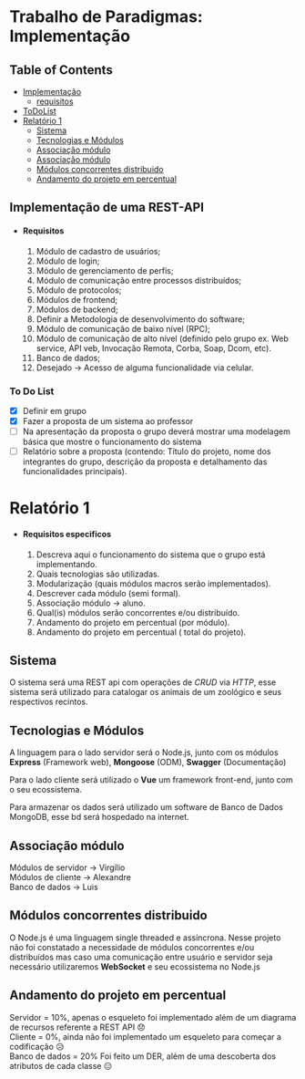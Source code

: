 # Trabalho de Paradigmas: Implementação

## Table of Contents

- [Implementação](#implementação-de-uma-rest-api)
  * [requisitos](#requisitos)
- [ToDoList](#to-do-list)
- [Relatório 1](#relatório-1)
  * [Sistema](#sistema)
  * [Tecnologias e Módulos](#tecnologias-e-módulos)
  * [Associação módulo](#associação-módulo)
  * [Associação módulo](#associação-módulo)
  * [Módulos concorrentes distribuido](#módulos-concorrentes-distribuido)
  * [Andamento do projeto em percentual](#andamento-do-projeto-em-percentual)

## Implementação de uma REST-API

* #### Requisitos
    1. Módulo de cadastro de usuários;
    2. Módulo de login;
    3. Módulo de gerenciamento de perfis;
    4. Módulo de comunicação entre processos distribuídos;
    5. Módulo de protocolos;
    6. Módulos de frontend;
    7. Módulos de backend;
    8. Definir a Metodologia de desenvolvimento do software;
    9. Módulo de comunicação de baixo nível (RPC);
    10. Módulo de comunicação de alto nível (definido pelo grupo ex. Web service, API veb, Invocação Remota, Corba, Soap, Dcom, etc).
    11. Banco de dados;
    12. Desejado -> Acesso de alguma funcionalidade via celular.

### To Do List

- [x] Definir em grupo
- [x] Fazer a proposta de um sistema ao professor
- [ ] Na apresentação da proposta o grupo deverá mostrar uma modelagem básica que mostre o funcionamento do sistema
- [ ] Relatório sobre a proposta (contendo: Título do projeto, nome dos integrantes do grupo, descrição da proposta e detalhamento das funcionalidades principais).

# Relatório 1

* #### Requisitos especificos
    1. Descreva aqui o funcionamento do sistema que o grupo está implementando.
    2. Quais tecnologias são utilizadas.
    3. Modularização (quais módulos macros serão implementados).
    4. Descrever cada módulo (semi formal).
    5. Associação módulo -> aluno.
    6. Qual(is) módulos serão concorrentes e/ou distribuído.
    7. Andamento do projeto em percentual (por módulo).
    8. Andamento do projeto em percentual ( total do projeto).

## Sistema

O sistema será uma REST api com operações de _CRUD_ via _HTTP_, esse sistema será utilizado para catalogar os animais de um zoológico e seus respectivos recintos.

## Tecnologias e Módulos

A linguagem para o lado servidor será o Node.js, junto com os módulos **Express**  (Framework web), **Mongoose** (ODM), **Swagger** (Documentação)

Para o lado cliente será utilizado o **Vue** um framework front-end, junto com o seu ecossistema.

Para armazenar os dados será utilizado um software de Banco de Dados MongoDB, esse bd será hospedado na internet.

## Associação módulo

Módulos de servidor -> Virgílio    
Módulos de cliente -> Alexandre    
Banco de dados -> Luis  

## Módulos concorrentes distribuido

O Node.js é uma linguagem single threaded e assíncrona. Nesse projeto não foi constatado a necessidade de módulos concorrentes e/ou distribuídos mas caso uma comunicação entre usuário e servidor seja necessário utilizaremos __WebSocket__ e seu ecossistema no Node.js

## Andamento do projeto em percentual

Servidor = 10%, apenas o esqueleto foi implementado além de um diagrama de recursos referente a REST API :disappointed:  
Cliente = 0%, ainda não foi implementado um esqueleto para começar a codificação :disappointed_relieved:  
Banco de dados = 20% Foi feito um DER, além de uma descoberta dos atributos de cada classe :expressionless:  
